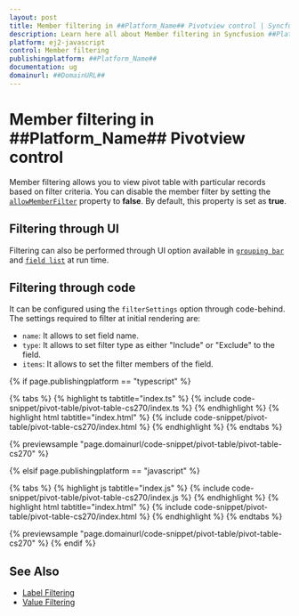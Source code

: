 ```yaml
---
layout: post
title: Member filtering in ##Platform_Name## Pivotview control | Syncfusion
description: Learn here all about Member filtering in Syncfusion ##Platform_Name## Pivotview control of Syncfusion Essential JS 2 and more.
platform: ej2-javascript
control: Member filtering 
publishingplatform: ##Platform_Name##
documentation: ug
domainurl: ##DomainURL##
---
```


# Member filtering in ##Platform_Name## Pivotview control

Member filtering allows you to view pivot table with particular records based on filter criteria. You can disable the member filter by setting the [`allowMemberFilter`](https://ej2.syncfusion.com/documentation/api/pivotview/dataSourceSettings/#allowmemberfilter) property to **false**. By default, this property is set as **true**.

## Filtering through UI

Filtering can also be performed through UI option available in [`grouping bar`](./grouping-bar) and [`field list`](./field-list) at run time.

## Filtering through code

It can be configured using the `filterSettings` option through code-behind. The settings required to filter at initial rendering are:
* `name`: It allows to set field name.
* `type`: It allows to set filter type as either "Include" or "Exclude" to the field.
* `items`: It allows to set the filter members of the field.

{% if page.publishingplatform == "typescript" %}

 {% tabs %}
{% highlight ts tabtitle="index.ts" %}
{% include code-snippet/pivot-table/pivot-table-cs270/index.ts %}
{% endhighlight %}
{% highlight html tabtitle="index.html" %}
{% include code-snippet/pivot-table/pivot-table-cs270/index.html %}
{% endhighlight %}
{% endtabs %}
        
{% previewsample "page.domainurl/code-snippet/pivot-table/pivot-table-cs270" %}

{% elsif page.publishingplatform == "javascript" %}

{% tabs %}
{% highlight js tabtitle="index.js" %}
{% include code-snippet/pivot-table/pivot-table-cs270/index.js %}
{% endhighlight %}
{% highlight html tabtitle="index.html" %}
{% include code-snippet/pivot-table/pivot-table-cs270/index.html %}
{% endhighlight %}
{% endtabs %}

{% previewsample "page.domainurl/code-snippet/pivot-table/pivot-table-cs270" %}
{% endif %}

## See Also

* [Label Filtering](./label-filtering)
* [Value Filtering](./value-filtering)